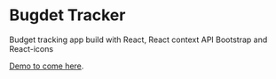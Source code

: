 # Bugdet Tracker

Budget tracking app build with React, React context API Bootstrap and React-icons

[Demo to come here]("").
